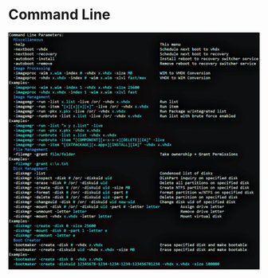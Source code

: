 # Command Line
![Alt text](https://raw.githubusercontent.com/joshuacline/documentation/main/windick/png/commandline.png "commandline")
